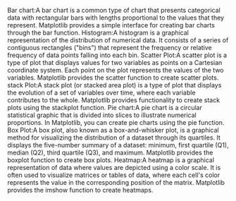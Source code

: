 Bar chart:A bar chart is a common type of chart that presents categorical data with rectangular bars 
           with lengths proportional to the values that they represent. Matplotlib provides a simple interface for creating bar charts through the bar function. 
Histogram:A histogram is a graphical representation of the distribution of numerical data. It consists of a series of contiguous rectangles ("bins") that
          represent the frequency or relative frequency of data points falling into each bin. 
Scatter Plot:A scatter plot is a type of plot that displays values for two variables as points on a Cartesian coordinate system.
             Each point on the plot represents the values of the two variables. Matplotlib provides the scatter function to create scatter plots.
stack Plot:A stack plot (or stacked area plot) is a type of plot that displays the evolution of a set of variables over time, where each
           variable contributes to the whole. Matplotlib provides functionality to create stack plots using the stackplot function.
Pie chart:A pie chart is a circular statistical graphic that is divided into slices to illustrate numerical proportions. In Matplotlib, you can create pie charts using the pie function.
Box Plot:A box plot, also known as a box-and-whisker plot, is a graphical method for visualizing the distribution of a dataset through its quartiles.
         It displays the five-number summary of a dataset: minimum, first quartile (Q1), median (Q2), third quartile (Q3), and maximum. Matplotlib provides the boxplot function to create box plots. 
Heatmap:A heatmap is a graphical representation of data where values are depicted using a color scale. It is often used to visualize matrices or tables of data, where each cell's 
         color represents the value in the corresponding position of the matrix. Matplotlib provides the imshow function to create heatmaps.

